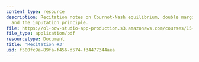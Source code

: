```yaml
---
content_type: resource
description: Recitation notes on Cournot-Nash equilibrium, double marginalization,
  and the imputation principle.
file: https://ol-ocw-studio-app-production.s3.amazonaws.com/courses/15-020-competition-in-telecommunications-fall-2003/f500fc9a89faf456d574f34477344aea_rec3.pdf
file_type: application/pdf
resourcetype: Document
title: 'Recitation #3'
uid: f500fc9a-89fa-f456-d574-f34477344aea
---
```


